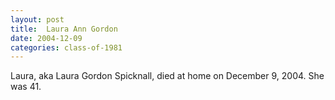 ```yaml
---
layout: post
title:  Laura Ann Gordon
date: 2004-12-09
categories: class-of-1981
---
```


Laura, aka Laura Gordon Spicknall, died at home on December 9, 2004. She was 41.


